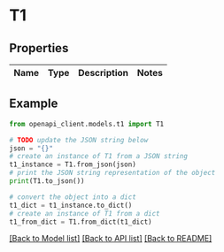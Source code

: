 # T1


## Properties

Name | Type | Description | Notes
------------ | ------------- | ------------- | -------------

## Example

```python
from openapi_client.models.t1 import T1

# TODO update the JSON string below
json = "{}"
# create an instance of T1 from a JSON string
t1_instance = T1.from_json(json)
# print the JSON string representation of the object
print(T1.to_json())

# convert the object into a dict
t1_dict = t1_instance.to_dict()
# create an instance of T1 from a dict
t1_from_dict = T1.from_dict(t1_dict)
```
[[Back to Model list]](../README.md#documentation-for-models) [[Back to API list]](../README.md#documentation-for-api-endpoints) [[Back to README]](../README.md)


